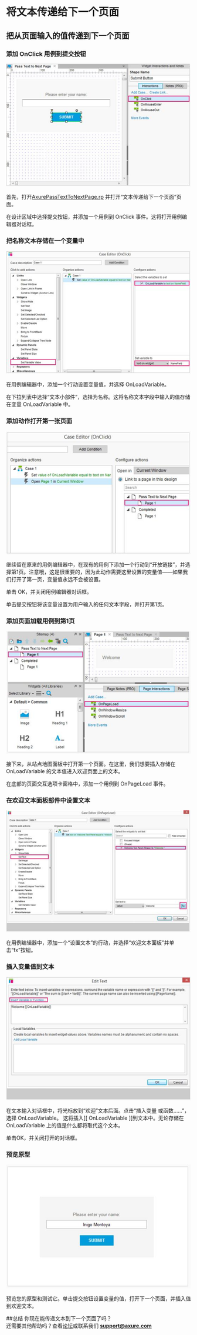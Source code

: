 # 将文本传递给下一个页面

## 把从页面输入的值传递到下一个页面

### 添加 OnClick 用例到提交按钮

![image](images/advanced-variables-pass-text-next-page-tutorial1.png)

首先，打开[AxurePassTextToNextPage.rp](downloads/AxurePassTextToNextPage.rp) 并打开“文本传递给下一个页面”页面。

在设计区域中选择提交按钮，并添加一个用例到 OnClick 事件。这将打开用例编辑器对话框。

### 把名称文本存储在一个变量中

![image](images/advanced-variables-pass-text-next-page-tutorial2.png)

在用例编辑器中，添加一个行动设置变量值，并选择 OnLoadVariable。

在下拉列表中选择“文本小部件”，选择为名称。这将名称文本字段中输入的值存储在变量 OnLoadVariable 中。

### 添加动作打开第一张页面

![image](images/advanced-variables-pass-text-next-page-tutorial3.png)

继续留在原来的用例编辑器中，在现有的用例下添加一个行动到“开放链接”，并选择第1页。注意哦，这是很重要的，因为此动作需要这里设置的变量值——如果我们打开了第一页，变量值永远不会被设置。 
 
单击 OK，并关闭用例编辑器对话框。    

单击提交按钮将该变量设置为用户输入的任何文本字段，并打开第1页。

### 添加页面加载用例到第1页

![image](images/advanced-variables-pass-text-next-page-tutorial4.png)

接下来，从站点地图面板中打开第一个页面。在这里，我们想要插入存储在 OnLoadVariable 的文本值进入欢迎页面上的文本。

在底部的页面交互选项卡窗格中，添加一个用例到 OnPageLoad 事件。

### 在欢迎文本面板部件中设置文本

![image](images/advanced-variables-pass-text-next-page-tutorial5.png)

在用例编辑器中，添加一个“设置文本”的行动，并选择“欢迎文本面板”并单击“fx”按钮。

### 插入变量值到文本

![image](images/advanced-variables-pass-text-next-page-tutorial6.png)

在文本输入对话框中，将光标放到“欢迎”文本后面。点击“插入变量
或函数……”，选择 OnLoadVariable。 这将插入[[ OnLoadVariable ]]到文本中。无论存储在 OnLoadVariable 上的值是什么都将取代这个文本。    

单击OK，并关闭打开的对话框。

### 预览原型

![image](images/advanced-variables-pass-text-next-page-tutorial7.png)

预览您的原型和测试它。单击提交按钮设置变量的值，打开下一个页面，并插入值到欢迎文本。

##总结
你现在能传递文本到下一个页面了吗？  
还需要其他帮助吗？查看[论坛](http://www.axure.com/c/forum.php)或联系我们 **support@axure.com**
